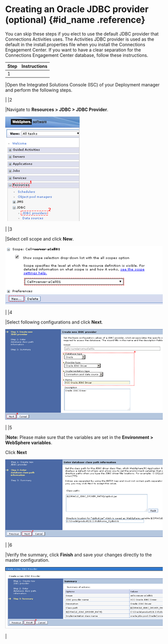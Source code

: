 # Creating an Oracle JDBC provider \(optional\) {#id_name .reference}

You can skip these steps if you elect to use the default JDBC provider that Connections Activities uses. The Activities JDBC provider is used as the default in the install.properties file when you install the Connections Engagement Center. If you want to have a clear separation for the Connections Engagement Center database, follow these instructions.

|Step|Instructions|
|----|------------|
|1

|Open the Integrated Solutions Console \(ISC\) of your Deployment manager and perform the following steps.

|
|2

|Navigate to **Resources \> JDBC \> JDBC Provider**.

 ![image](images/image39.png)

|
|3

|Select cell scope and click **New**.

 ![image](images/image40.png)

|
|4

|Select following configurations and click **Next**.

 ![image](images/image65.png)

|
|5

|**Note:** Please make sure that the variables are set in the **Environment \> WebSphere variables**.

 Click **Next**

 ![image](images/image66.png)

|
|6

|Verify the summary, click **Finish** and save your changes directly to the master configuration.

 ![image](images/image67.png)

|

